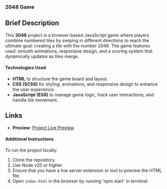 ### 2048 Game

## Brief Description
This **2048** project is a browser-based JavaScript game where players combine numbered tiles by swiping in different directions to reach the ultimate goal: creating a tile with the number 2048. The game features used: smooth animations, responsive design, and a scoring system that dynamically updates as tiles merge.

#### Technologies Used

- **HTML** to structure the game board and layout.
- **CSS (SCSS)** for styling, animations, and responsive design to enhance the user experience.
- **JavaScript (ES6)** to manage game logic, track user interactions, and handle tile movement.

## Links
- **Preview**: [Project Live Preview](https://yurovych.github.io/2048-game-PF/)

#### Additional Instructions

To run the project locally:

1. Clone the repository.
2. Use Node v20 or higher.
3. Ensure that you have a live server extension or tool to preview the HTML file.
4. Open `index.html` in the browser by running 'npm start' in terminal.
